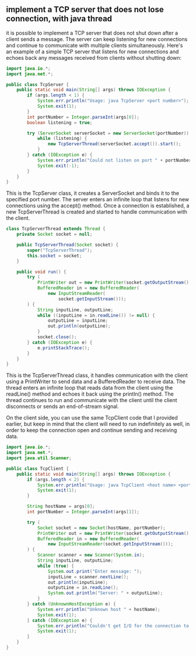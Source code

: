 ## implement a TCP server that does not lose connection, with java thread

it is possible to implement a TCP server that does not shut down after a client sends a message. The server can keep listening for new connections and continue to communicate with multiple clients simultaneously.
Here's an example of a simple TCP server that listens for new connections and echoes back any messages received from clients without shutting down:

```java
import java.io.*;
import java.net.*;

public class TcpServer {
    public static void main(String[] args) throws IOException {
        if (args.length < 1) {
            System.err.println("Usage: java TcpServer <port number>");
            System.exit(1);
        }
        int portNumber = Integer.parseInt(args[0]);
        boolean listening = true;

        try (ServerSocket serverSocket = new ServerSocket(portNumber)) {
            while (listening) {
                new TcpServerThread(serverSocket.accept()).start();
            }
        } catch (IOException e) {
            System.err.println("Could not listen on port " + portNumber);
            System.exit(-1);
        }
    }
}


```

This is the TcpServer class, it creates a ServerSocket and binds it to the specified port number. The server enters an infinite loop that listens for new connections using the accept() method. Once a connection is established, a new TcpServerThread is created and started to handle communication with the client.

```java
class TcpServerThread extends Thread {
    private Socket socket = null;

    public TcpServerThread(Socket socket) {
        super("TcpServerThread");
        this.socket = socket;
    }

    public void run() {
        try (
            PrintWriter out = new PrintWriter(socket.getOutputStream(), true);
            BufferedReader in = new BufferedReader(
                new InputStreamReader(
                    socket.getInputStream()));
        ) {
            String inputLine, outputLine;
            while ((inputLine = in.readLine()) != null) {
                outputLine = inputLine;
                out.println(outputLine);
            }
            socket.close();
        } catch (IOException e) {
            e.printStackTrace();
        }
    }
}

```

This is the TcpServerThread class, it handles communication with the client using a PrintWriter to send data and a BufferedReader to receive data. The thread enters an infinite loop that reads data from the client using the readLine() method and echoes it back using the println() method. The thread continues to run and communicate with the client until the client disconnects or sends an end-of-stream signal.

On the client side, you can use the same TcpClient code that I provided earlier, but keep in mind that the client will need to run indefinitely as well, in order to keep the connection open and continue sending and receiving data.

```java
import java.io.*;
import java.net.*;
import java.util.Scanner;

public class TcpClient {
    public static void main(String[] args) throws IOException {
        if (args.length < 2) {
            System.err.println("Usage: java TcpClient <host name> <port number>");
            System.exit(1);
        }

        String hostName = args[0];
        int portNumber = Integer.parseInt(args[1]);

        try (
            Socket socket = new Socket(hostName, portNumber);
            PrintWriter out = new PrintWriter(socket.getOutputStream(), true);
            BufferedReader in = new BufferedReader(
                new InputStreamReader(socket.getInputStream()));
        ) {
            Scanner scanner = new Scanner(System.in);
            String inputLine, outputLine;
            while (true) {
                System.out.print("Enter message: ");
                inputLine = scanner.nextLine();
                out.println(inputLine);
                outputLine = in.readLine();
                System.out.println("Server: " + outputLine);
            }
        } catch (UnknownHostException e) {
            System.err.println("Unknown host " + hostName);
            System.exit(1);
        } catch (IOException e) {
            System.err.println("Couldn't get I/O for the connection to " + hostName);
            System.exit(1);
        }
    }
}


```
